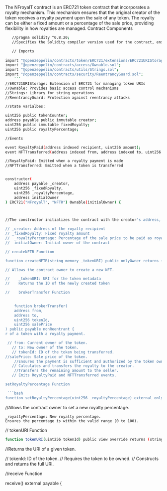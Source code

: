 The NFroyalT contract is an ERC721 token contract that incorporates a royalty mechanism. This mechanism ensures that the original creator of the token receives a royalty payment upon the sale of any token. The royalty can be either a fixed amount or a percentage of the sale price, providing flexibility in how royalties are managed.
Contract Components
```bash
   //pragma solidity ^0.8.20;
   //Specifies the Solidity compiler version used for the contract, ensuring compatibility with Solidity version 0.8.20 and above

   // Imports
    
import "@openzeppelin/contracts/token/ERC721/extensions/ERC721URIStorage.sol";
import "@openzeppelin/contracts/access/Ownable.sol";
import "@openzeppelin/contracts/utils/Strings.sol";
import "@openzeppelin/contracts/security/ReentrancyGuard.sol";
    ```
//ERC721URIStorage: Extension of ERC721 for managing token URIs
//Ownable: Provides basic access control mechanisms
//Strings: Library for string operations
//ReentrancyGuard: Protection against reentrancy attacks

//state varialbes:

uint256 public tokenCounter;
address payable public immutable creator;
uint256 public immutable fixedRoyalty;
uint256 public royaltyPercentage;

//Events

event RoyaltyPaid(address indexed recipient, uint256 amount);
event NFTTransferred(address indexed from, address indexed to, uint256 tokenId, uint256 salePrice);

//RoyaltyPaid: Emitted when a royalty payment is made
//NFTTransferred: Emitted when a token is transferred


constructor(
    address payable _creator,
    uint256 _fixedRoyalty,
    uint256 _royaltyPercentage,
    address initialOwner
) ERC721("NFroyalT", "NFTR") Ownable(initialOwner) {



//The constructor initializes the contract with the creator's address, fixed royalty amount, royalty percentage, and initial owner.

// _creator: Address of the royalty recipient
// _fixedRoyalty: Fixed royalty amount
//  _royaltyPercentage: Percentage of the sale price to be paid as royalty
//  initialOwner: Initial owner of the contract

// createNFTR Function

function createNFTR(string memory _tokenURI) public onlyOwner returns (uint256) {

// Allows the contract owner to create a new NFT.

//    _tokenURI: URI for the token metadata
//    Returns the ID of the newly created token

//    brokerTransfer Function

  
    function brokerTransfer(
    address from,
    address to,
    uint256 tokenId,
    uint256 salePrice
) public payable nonReentrant {
r of a token with a royalty payment.

 // from: Current owner of the token.
   // to: New owner of the token.
   // tokenId: ID of the token being transferred.
//salePrice: Sale price of the token.
    //Ensures the payment is sufficient and authorized by the token owner.
   // Calculates and transfers the royalty to the creator.
    //Transfers the remaining amount to the seller.
   // Emits RoyaltyPaid and NFTTransferred events.

setRoyaltyPercentage Function

 ```bash
function setRoyaltyPercentage(uint256 _royaltyPercentage) external onlyOwner {
```
//Allows the contract owner to set a new royalty percentage.

    _royaltyPercentage: New royalty percentage.
    Ensures the percentage is within the valid range (0 to 100).

// tokenURI Function
```bash
function tokenURI(uint256 tokenId) public view override returns (string memory) {
```

//Returns the URI of a given token.

 //   tokenId: ID of the token.
//    Requires the token to be owned.
 //   Constructs and returns the full URI.

//receive Function

receive() external payable {


    
